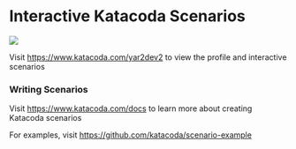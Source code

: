 # Interactive Katacoda Scenarios

[![](http://shields.katacoda.com/katacoda/yar2dev2/count.svg)](https://www.katacoda.com/yar2dev2 "Get your profile on Katacoda.com")

Visit https://www.katacoda.com/yar2dev2 to view the profile and interactive scenarios

### Writing Scenarios
Visit https://www.katacoda.com/docs to learn more about creating Katacoda scenarios

For examples, visit https://github.com/katacoda/scenario-example
